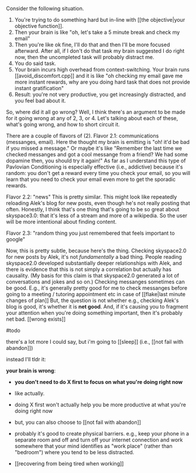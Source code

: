 Consider the following situation. 
1. You're trying to do something hard but in-line with [[the objective|your objective function]]. 
2. Then your brain is like "oh, let's take a 5 minute break and check my email"
3. Then you're like ok fine, I'll do that and then I'll be more focused afterward. After all, if I don't do that task my brain suggested I do right now, then the uncompleted task will probably distract me. 
4. You do said task.
5. Your brain incurs high overhead from context-switching. Your brain runs [[avoid_discomfort.cpp]] and it is like "oh checking my email gave me more instant rewards, why are you doing hard task that does not provide instant gratification"
6. Result: you're not very productive, you get increasingly distracted, and you feel bad about it. 

So, where did it all go wrong?
Well, I think there's an argument to be made for it going wrong at any of 2, 3, or 4. 
Let's talking about each of these, what's going wrong, and how to short circuit it. 

There are a couple of flavors of (2). 
Flavor 2.1: communications (messanges, email).
Here the thought my brain is emitting is "oh! it'd be bad if you missed a message." Or maybe it's like "Remember the last time we checked messanges and got a cool messange from a friend? We had some dopamine then, you should try it again!"
As far as I understand this type of Pavlovian Conditioning is especially effective (i.e., addictive) because it's random: you don't get a reward every time you check your email, so you will learn that you need to check your email even more to get the sporadic rewards.

Flavor 2.2: "news"
This is pretty similar. 
This might look like repeatedly reloading Alek's blog for new posts, even though he's not really posting that often. 
Honestly, I think that's one thing that's going to be so great about skyspace3.0: that it's less of a stream and more of a wikipedia. So the user will be more intentional about finding content. 

Flavor 2.3: "random thing you just remembered that feels important to google"

Now, this is pretty subtle, because here's the thing. 
Checking skyspace2.0 for new posts by Alek, it's not *fundamentally* a bad thing. 
People reading skyspace2.0 developed substantially deeper relationships with Alek, and there is evidence that this is not simply a correlation but actually has causality. (My basis for this claim is that skyspace2.0 generated a lot of conversations and jokes and so on.)
Checking messanges sometimes can be good. E.g., it's generally pretty good for me to check messanges before going to a meeting / tutoring appointment etc in case of [[flake|last minute changes of plan]]
But, the question is not whether e.g., checking Alek's blog is good, it's whether it is **net good**.
And, if it's causing you to fragment your attention when you're doing something important, then it's probably net bad. [[wrong exists]]

#todo

there's a lot more I could say,
but i'm going to [[sleep]] (i.e., [[not fail with abandon]])

instead I'll tldr it:

**your brain is wrong**:
- **you don't need to do X first to focus on what you're doing right now**
- like actually. 
- doing X first won't actually help you be more productive at what you're doing right now
- but, you can also choose to [[not fail with abandon]]
- probably it's good to create physical barriers. e.g., keep your phone in a separate room and off and turn off your internet connection and work somewhere that your mind identifies as "work place" (rather than "bedroom") where you tend to be less distracted.

- [[recovering from being tired when working]]

